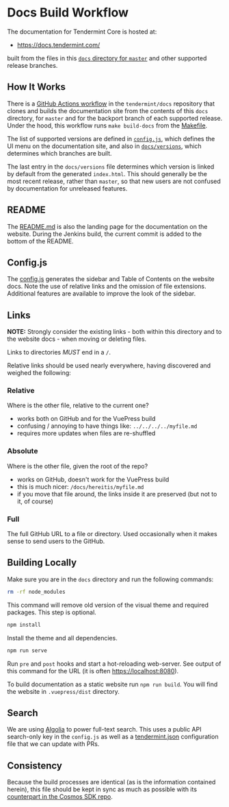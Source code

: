 # Docs Build Workflow

The documentation for Tendermint Core is hosted at:

- <https://docs.tendermint.com/>

built from the files in this [`docs` directory for `master`](https://github.com/tendermint/tendermint/tree/master/docs)
and other supported release branches.

## How It Works

There is a [GitHub Actions workflow](https://github.com/tendermint/docs/actions/workflows/deployment.yml)
in the `tendermint/docs` repository that clones and builds the documentation
site from the contents of this `docs` directory, for `master` and for the
backport branch of each supported release. Under the hood, this workflow runs
`make build-docs` from the [Makefile](../Makefile#L214).

The list of supported versions are defined in [`config.js`](./.vuepress/config.js),
which defines the UI menu on the documentation site, and also in
[`docs/versions`](./versions), which determines which branches are built.

The last entry in the `docs/versions` file determines which version is linked
by default from the generated `index.html`. This should generally be the most
recent release, rather than `master`, so that new users are not confused by
documentation for unreleased features.

## README

The [README.md](./README.md) is also the landing page for the documentation
on the website. During the Jenkins build, the current commit is added to the bottom
of the README.

## Config.js

The [config.js](./.vuepress/config.js) generates the sidebar and Table of Contents
on the website docs. Note the use of relative links and the omission of
file extensions. Additional features are available to improve the look
of the sidebar.

## Links

**NOTE:** Strongly consider the existing links - both within this directory
and to the website docs - when moving or deleting files.

Links to directories _MUST_ end in a `/`.

Relative links should be used nearly everywhere, having discovered and weighed the following:

### Relative

Where is the other file, relative to the current one?

- works both on GitHub and for the VuePress build
- confusing / annoying to have things like: `../../../../myfile.md`
- requires more updates when files are re-shuffled

### Absolute

Where is the other file, given the root of the repo?

- works on GitHub, doesn't work for the VuePress build
- this is much nicer: `/docs/hereitis/myfile.md`
- if you move that file around, the links inside it are preserved (but not to it, of course)

### Full

The full GitHub URL to a file or directory. Used occasionally when it makes sense
to send users to the GitHub.

## Building Locally

Make sure you are in the `docs` directory and run the following commands:

```bash
rm -rf node_modules
```

This command will remove old version of the visual theme and required packages. This step is optional.

```bash
npm install
```

Install the theme and all dependencies.

```bash
npm run serve
```

<!-- markdown-link-check-disable -->

Run `pre` and `post` hooks and start a hot-reloading web-server. See output of this command for the URL (it is often <https://localhost:8080>).

<!-- markdown-link-check-enable -->

To build documentation as a static website run `npm run build`. You will find the website in `.vuepress/dist` directory.

## Search

We are using [Algolia](https://www.algolia.com) to power full-text search. This uses a public API search-only key in the `config.js` as well as a [tendermint.json](https://github.com/algolia/docsearch-configs/blob/master/configs/tendermint.json) configuration file that we can update with PRs.

## Consistency

Because the build processes are identical (as is the information contained herein), this file should be kept in sync as
much as possible with its [counterpart in the Cosmos SDK repo](https://github.com/cosmos/cosmos-sdk/blob/master/docs/DOCS_README.md).
